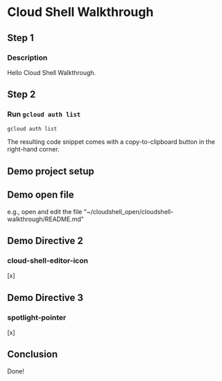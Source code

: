 # Cloud Shell Walkthrough

## Step 1

### Description

Hello Cloud Shell Walkthrough.

## Step 2

### Run `gcloud auth list`

```bash
gcloud auth list
```

The resulting code snippet comes with a copy-to-clipboard button in the right-hand corner.

## Demo project setup

<walkthrough-project-setup></walkthrough-project-setup>

## Demo open file

e.g., open and edit the file "~/cloudshell_open/cloudshell-walkthrough/README.md"

<walkthrough-editor-open-file filePath="cloudshell_open/cloudshell-walkthrough/README.md" 
                              text="README.md">
</walkthrough-editor-open-file>

## Demo Directive 2

### cloud-shell-editor-icon

[x]

<walkthrough-cloud-shell-editor-icon>
</walkthrough-cloud-shell-editor-icon>

## Demo Directive 3

### spotlight-pointer

[x]

<walkthrough-spotlight-pointer spotlightId="console-nav-menu"
                               text="console-nav-menu">
</walkthrough-spotlight-pointer>

<walkthrough-spotlight-pointer spotlightId="devshell-activate-button"
                               text="devshell-activate-button">
</walkthrough-spotlight-pointer>

<walkthrough-spotlight-pointer spotlightId="devshell-web-editor-button"
                               text="devshell-web-editor-button">
</walkthrough-spotlight-pointer>

<walkthrough-spotlight-pointer spotlightId="devshell-web-preview-button"
                               text="devshell-web-preview-button">
</walkthrough-spotlight-pointer>

## Conclusion

Done!
